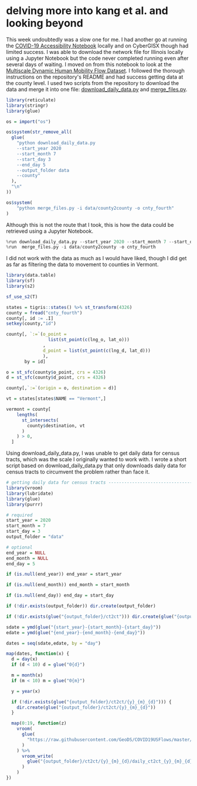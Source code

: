 # delving more into kang et al. and looking beyond
This week undoubtedly was a slow one for me. I had another go at running the [COVID-19 Accessibility Notebook](https://github.com/cybergis/COVID-19AccessibilityNotebook) locally and on CyberGISX though had limited success. I was able to download the network file for Illinois locally using a Jupyter Notebook but the code never completed running even after several days of waiting. I moved on from this notebook to look at the [Multiscale Dynamic Human Mobility Flow Dataset](https://github.com/GeoDS/COVID19USFlows). I followed the thorough instructions on the repository's README and had success getting data at the county level. I used two scripts from the repository to download the data and merge it into one file: [download_daily_data.py](https://github.com/GeoDS/COVID19USFlows/blob/master/codes/download_daily_data.py) and [merge_files.py](https://github.com/GeoDS/COVID19USFlows/blob/master/codes/merge_files.py).

```r
library(reticulate)
library(stringr)
library(glue)

os = import("os")

os$system(str_remove_all(
  glue(
    "python download_daily_data.py
    --start_year 2020
    --start_month 7
    --start_day 3
    --end_day 5  
    --output_folder data
    --county"
  ),
  "\n"
))

os$system(
    "python merge_files.py -i data/county2county -o cnty_fourth"
)
```
Although this is not the route that I took, this is how the data could be retrieved using a Jupyter Notebook.

```python
%run download_daily_data.py --start_year 2020 --start_month 7 --start_day 3 --end_day 5 --output_folder data --county
%run  merge_files.py -i data/county2county -o cnty_fourth
```
I did not  work with the data as much as I would have liked, though I did get as far as filtering the data to movement to counties in Vermont.  

```r
library(data.table)
library(sf)
library(s2)

sf_use_s2(T)

states = tigris::states() %>% st_transform(4326)
county = fread("cnty_fourth")
county[, id := .I]
setkey(county,"id")

county[, `:=`(o_point =
                list(st_point(c(lng_o, lat_o)))
              ,
              d_point = list(st_point(c(lng_d, lat_d)))
              ),
       by = id]

o = st_sfc(county$o_point, crs = 4326)
d = st_sfc(county$d_point, crs = 4326)

county[,`:=`(origin = o, destination = d)]

vt = states[states$NAME == "Vermont",]

vermont = county[
    lengths(
      st_intersects(
        county$destination, vt
      )
    ) > 0,
  ]
```
Using download_daily_data.py, I was unable to get daily data for census tracts, which was the scale I originally wanted to work with. I wrote a short script based on download_daily_data.py that only downloads daily data for census tracts to circumvent the problem rather than face it.

```r
# getting daily data for census tracts ------------------------------------
library(vroom)
library(lubridate)
library(glue)
library(purrr)

# required
start_year = 2020
start_month = 7
start_day = 3
output_folder = "data"

# optional
end_year = NULL
end_month = NULL
end_day = 5

if (is.null(end_year)) end_year = start_year

if (is.null(end_month)) end_month = start_month

if (is.null(end_day)) end_day = start_day

if (!dir.exists(output_folder)) dir.create(output_folder)

if (!dir.exists(glue("{output_folder}/ct2ct"))) dir.create(glue("{output_folder}/ct2ct"))

sdate = ymd(glue("{start_year}-{start_month}-{start_day}"))
edate = ymd(glue("{end_year}-{end_month}-{end_day}"))  

dates = seq(sdate,edate, by = "day")

map(dates, function(x) {
  d = day(x)
  if (d < 10) d = glue("0{d}")

  m = month(x)
  if (m < 10) m = glue("0{m}")

  y = year(x)

  if (!dir.exists(glue("{output_folder}/ct2ct/{y}_{m}_{d}"))) {
    dir.create(glue("{output_folder}/ct2ct/{y}_{m}_{d}"))
  }

  map(0:19, function(z)
    vroom(
      glue(
        "https://raw.githubusercontent.com/GeoDS/COVID19USFlows/master/daily_flows/ct2ct/{y}_{m}_{d}/daily_ct2ct_{y}_{m}_{d}_{z}.csv"
      )
    ) %>%
      vroom_write(
        glue("{output_folder}/ct2ct/{y}_{m}_{d}/daily_ct2ct_{y}_{m}_{d}_{z}.csv")
      )
    )
})
```
